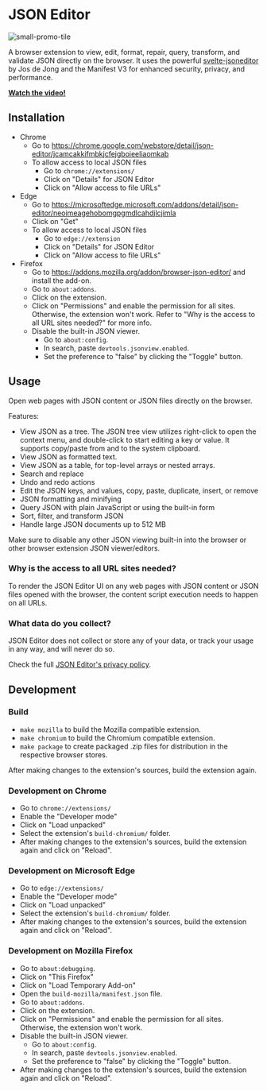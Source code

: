 # JSON Editor

![small-promo-tile](https://github.com/croespino/browser-json-editor/assets/6217775/ac369c8a-162f-43a3-ae56-ed2cda837b23)

A browser extension to view, edit, format, repair, query, transform, and validate JSON directly on the browser.
It uses the powerful [svelte-jsoneditor](https://github.com/josdejong/svelte-jsoneditor/) by Jos de Jong and the Manifest V3 for enhanced security, privacy, and performance.

**[Watch the video!](https://youtu.be/WnsLXRYOO0g)**

## Installation

- Chrome 
    - Go to https://chrome.google.com/webstore/detail/json-editor/jcamcakkifmbkjcfejgboieeliaomkab
    - To allow access to local JSON files
        - Go to `chrome://extensions/`
        - Click on "Details" for JSON Editor
        - Click on "Allow access to file URLs"
- Edge 
    - Go to https://microsoftedge.microsoft.com/addons/detail/json-editor/neoimeagehobomgpgmdlcahdjlcjimla
    - Click on "Get"
    - To allow access to local JSON files
        - Go to `edge://extension`
        - Click on "Details" for JSON Editor
        - Click on "Allow access to file URLs"
- Firefox 
    - Go to https://addons.mozilla.org/addon/browser-json-editor/ and install the add-on.
    - Go to `about:addons`.
    - Click on the extension.
    - Click on "Permissions" and enable the permission for all sites. Otherwise, the extension won't work. Refer to "Why is the access to all URL sites needed?" for more info.
    - Disable the built-in JSON viewer.
        - Go to `about:config`.
        - In search, paste `devtools.jsonview.enabled`.
        - Set the preference to "false" by clicking the "Toggle" button.

## Usage

Open web pages with JSON content or JSON files directly on the browser.

Features:
* View JSON as a tree. The JSON tree view utilizes right-click to open the context menu, and double-click to start editing a key or value. It supports copy/paste from and to the system clipboard.
* View JSON as formatted text.
* View JSON as a table, for top-level arrays or nested arrays.
* Search and replace
* Undo and redo actions
* Edit the JSON keys, and values, copy, paste, duplicate, insert, or remove
* JSON formatting and minifying
* Query JSON with plain JavaScript or using the built-in form
* Sort, filter, and transform JSON
* Handle large JSON documents up to 512 MB

Make sure to disable any other JSON viewing built-in into the browser or other browser extension JSON viewer/editors.


### Why is the access to all URL sites needed?

To render the JSON Editor UI on any web pages with JSON content or JSON files opened with the browser, the content script execution needs to happen on all URLs.

### What data do you collect?

JSON Editor does not collect or store any of your data, or track your usage in any way, and will never do so.

Check the full [JSON Editor's privacy policy](https://github.com/croespino/browser-json-editor/blob/master/PRIVACY.md).

## Development

### Build

- `make mozilla` to build the Mozilla compatible extension.
- `make chromium` to build the Chromium compatible extension.
- `make package` to create packaged .zip files for distribution in the respective browser stores.

After making changes to the extension's sources, build the extension again.

### Development on Chrome

- Go to `chrome://extensions/`
- Enable the "Developer mode"
- Click on "Load unpacked"
- Select the extension's `build-chromium/` folder.
- After making changes to the extension's sources, build the extension again and click on "Reload".

### Development on Microsoft Edge

- Go to `edge://extensions/`
- Enable the "Developer mode"
- Click on "Load unpacked"
- Select the extension's `build-chromium/` folder.
- After making changes to the extension's sources, build the extension again and click on "Reload".

### Development on Mozilla Firefox

- Go to `about:debugging`.
- Click on "This Firefox"
- Click on "Load Temporary Add-on"
- Open the `build-mozilla/manifest.json` file.
- Go to `about:addons`.
- Click on the extension.
- Click on "Permissions" and enable the permission for all sites. Otherwise, the extension won't work.
- Disable the built-in JSON viewer.
    - Go to `about:config`.
    - In search, paste `devtools.jsonview.enabled`.
    - Set the preference to "false" by clicking the "Toggle" button.
- After making changes to the extension's sources, build the extension again and click on "Reload".
